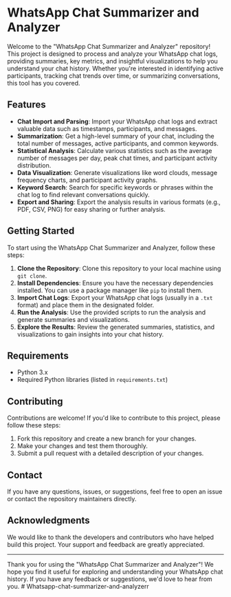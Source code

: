 # WhatsApp Chat Summarizer and Analyzer

Welcome to the "WhatsApp Chat Summarizer and Analyzer" repository! This project is designed to process and analyze your WhatsApp chat logs, providing summaries, key metrics, and insightful visualizations to help you understand your chat history. Whether you're interested in identifying active participants, tracking chat trends over time, or summarizing conversations, this tool has you covered.

## Features

- **Chat Import and Parsing**: Import your WhatsApp chat logs and extract valuable data such as timestamps, participants, and messages.
- **Summarization**: Get a high-level summary of your chat, including the total number of messages, active participants, and common keywords.
- **Statistical Analysis**: Calculate various statistics such as the average number of messages per day, peak chat times, and participant activity distribution.
- **Data Visualization**: Generate visualizations like word clouds, message frequency charts, and participant activity graphs.
- **Keyword Search**: Search for specific keywords or phrases within the chat log to find relevant conversations quickly.
- **Export and Sharing**: Export the analysis results in various formats (e.g., PDF, CSV, PNG) for easy sharing or further analysis.

## Getting Started

To start using the WhatsApp Chat Summarizer and Analyzer, follow these steps:

1. **Clone the Repository**: Clone this repository to your local machine using `git clone`.
2. **Install Dependencies**: Ensure you have the necessary dependencies installed. You can use a package manager like `pip` to install them.
3. **Import Chat Logs**: Export your WhatsApp chat logs (usually in a `.txt` format) and place them in the designated folder.
4. **Run the Analysis**: Use the provided scripts to run the analysis and generate summaries and visualizations.
5. **Explore the Results**: Review the generated summaries, statistics, and visualizations to gain insights into your chat history.

## Requirements

- Python 3.x
- Required Python libraries (listed in `requirements.txt`)

## Contributing

Contributions are welcome! If you'd like to contribute to this project, please follow these steps:

1. Fork this repository and create a new branch for your changes.
2. Make your changes and test them thoroughly.
3. Submit a pull request with a detailed description of your changes.

## Contact

If you have any questions, issues, or suggestions, feel free to open an issue or contact the repository maintainers directly.

## Acknowledgments

We would like to thank the developers and contributors who have helped build this project. Your support and feedback are greatly appreciated.

---

Thank you for using the "WhatsApp Chat Summarizer and Analyzer"! We hope you find it useful for exploring and understanding your WhatsApp chat history. If you have any feedback or suggestions, we'd love to hear from you.
#   W h a t s a p p - c h a t - s u m m a r i z e r - a n d - a n a l y z e r r  
 